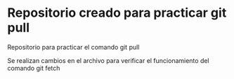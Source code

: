 # Repositorio creado para practicar git pull
Repositorio para practicar el comando git pull

Se realizan cambios en el archivo para verificar el funcionamiento del comando git fetch
